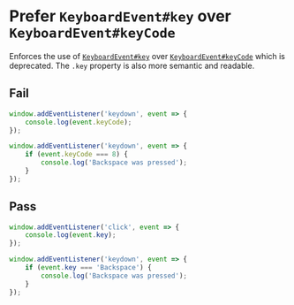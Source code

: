 # Prefer `KeyboardEvent#key` over `KeyboardEvent#keyCode`

Enforces the use of [`KeyboardEvent#key`](https://developer.mozilla.org/en-US/docs/Web/API/KeyboardEvent/key) over [`KeyboardEvent#keyCode`](https://developer.mozilla.org/en-US/docs/Web/API/KeyboardEvent/keyCode) which is deprecated. The `.key` property is also more semantic and readable.


## Fail

```js
window.addEventListener('keydown', event => {
	console.log(event.keyCode);
});
```

```js
window.addEventListener('keydown', event => {
	if (event.keyCode === 8) {
		console.log('Backspace was pressed');
	}
});
```


## Pass

```js
window.addEventListener('click', event => {
	console.log(event.key);
});
```

```js
window.addEventListener('keydown', event => {
	if (event.key === 'Backspace') {
		console.log('Backspace was pressed');
	}
});
```
